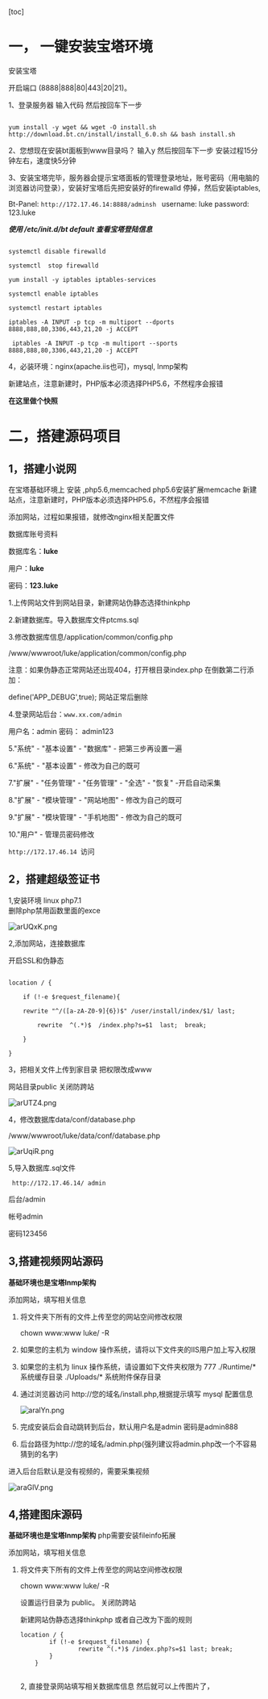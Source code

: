 [toc]

# 一， 一键安装宝塔环境

安装宝塔

开启端口  (8888|888|80|443|20|21)。 

1、登录服务器 输入代码 然后按回车下一步

```

yum install -y wget && wget -O install.sh http://download.bt.cn/install/install_6.0.sh && bash install.sh
```

2、您想现在安装bt面板到www目录吗？ 输入y 然后按回车下一步 安装过程15分钟左右，速度快5分钟

3、安装宝塔完毕，服务器会提示宝塔面板的管理登录地址，账号密码（用电脑的浏览器访问登录），安装好宝塔后先把安装好的firewalld 停掉，然后安装iptables,

Bt-Panel: `http://172.17.46.14:8888/adminsh `
username: luke
password: 123.luke

***使用  /etc/init.d/bt default   查看宝塔登陆信息*** 
```

systemctl disable firewalld

systemctl  stop firewalld

yum install -y iptables iptables-services

systemctl enable iptables

systemctl restart iptables

iptables -A INPUT -p tcp -m multiport --dports 8888,888,80,3306,443,21,20 -j ACCEPT

 iptables -A INPUT -p tcp -m multiport --sports 8888,888,80,3306,443,21,20 -j ACCEPT

```

4，必装环境：nginx(apache.iis也可)，mysql,  lnmp架构

新建站点，注意新建时，PHP版本必须选择PHP5.6，不然程序会报错

**在这里做个快照**

#  二，搭建源码项目 

## 1，搭建小说网
在宝塔基础环境上 安装 ,php5.6,memcached php5.6安装扩展memcache
新建站点，注意新建时，PHP版本必须选择PHP5.6，不然程序会报错

添加网站，过程如果报错，就修改nginx相关配置文件

数据库账号资料

数据库名：**luke**

用户：**luke**

密码：**123.luke**



1.上传网站文件到网站目录，新建网站伪静态选择thinkphp

2.新建数据库。导入数据库文件ptcms.sql

3.修改数据库信息/application/common/config.php

/www/wwwroot/luke/application/common/config.php

注意：如果伪静态正常网站还出现404，打开根目录index.php 在倒数第二行添加： 

define('APP_DEBUG',true);
网站正常后删除

4.登录网站后台：`www.xx.com/admin`

  用户名：admin
  密码：  admin123

5."系统" - "基本设置" - "数据库" - 把第三步再设置一遍


6."系统" - "基本设置" - 修改为自己的既可

7."扩展" - "任务管理" - "任务管理" - "全选" - "恢复" -开启自动采集

8."扩展" - "模块管理" - "网站地图" - 修改为自己的既可

9."扩展" - "模块管理" - "手机地图" - 修改为自己的既可

10."用户" - 管理员密码修改

`http://172.17.46.14 `访问

## 2，搭建超级签证书

1,安装环境  linux    php7.1  
删除php禁用函数里面的exce 

![arUQxK.png](https://s1.ax1x.com/2020/08/05/arUQxK.png)



 2,添加网站，连接数据库



开启SSL和伪静态 

```

location / {

	if (!-e $request_filename){

    rewrite "^/([a-zA-Z0-9]{6})$" /user/install/index/$1/ last;

		rewrite  ^(.*)$  /index.php?s=$1  last;  break;

	}

}

```

3，把相关文件上传到家目录 把权限改成www



网站目录public  关闭防跨站



![arUTZ4.png](https://s1.ax1x.com/2020/08/05/arUTZ4.png)



4，修改数据库data/conf/database.php

/www/wwwroot/luke/data/conf/database.php



![arUqiR.png](https://s1.ax1x.com/2020/08/05/arUqiR.png)

5,导入数据库.sql文件

` http://172.17.46.14/ admin`

后台/admin

帐号admin

密码123456



## 3,搭建视频网站源码

**基础环境也是宝塔lnmp架构**  

   添加网站，填写相关信息

1. 将文件夹下所有的文件上传至您的网站空间修改权限

    chown www:www luke/ -R

    

2. 如果您的主机为 window 操作系统，请将以下文件夹的IIS用户加上写入权限

3. 如果您的主机为 linux 操作系统，请设置如下文件夹权限为 777
    ./Runtime/* 系统缓存目录
    ./Uploads/* 系统附件保存目录

    

4. 通过浏览器访问 http://您的域名/install.php,根据提示填写 mysql 配置信息

    ![aralYn.png](https://s1.ax1x.com/2020/08/05/aralYn.png)

5. 完成安装后会自动跳转到后台，默认用户名是admin 密码是admin888

6. 后台路径为http://您的域名/admin.php(强列建议将admin.php改一个不容易猜到的名字)

进入后台后默认是没有视频的，需要采集视频

![araGlV.png](https://s1.ax1x.com/2020/08/05/araGlV.png)





## 4,搭建图床源码



**基础环境也是宝塔lnmp架构**  php需要安装fileinfo拓展

   添加网站，填写相关信息

1. 将文件夹下所有的文件上传至您的网站空间修改权限

   chown www:www luke/ -R

   设置运行目录为 public。 关闭防跨站   

   新建网站伪静态选择thinkphp  或者自己改为下面的规则

   ```
   location / {
           if (!-e $request_filename) {
                   rewrite ^(.*)$ /index.php?s=$1 last; break;
           }
       }
   
   
   ```

   2, 直接登录网站填写相关数据库信息 然后就可以上传图片了，

   

